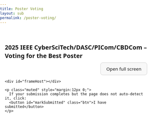 ```yaml
---
title: Poster Voting
layout: sub
permalink: /poster-voting/
---
```


<html lang="en">
<head>
<meta charset="UTF-8" />
<meta name="viewport" content="width=device-width,initial-scale=1" />
<title>2025 IEEE CyberSciTech/DASC/PICom/CBDCom – Voting for the Best Poster</title>
<style>
  html, body { font-family: system-ui, -apple-system, "Segoe UI", Roboto, "Helvetica Neue", Arial; margin:0; padding:0; background:#fff; color:#111; }
  .card { max-width: 800px; margin: 0 auto; padding: 20px 16px; }
  h2 { font-size: 1.25rem; line-height: 1.4; margin-bottom: 8px; }
  .muted { color:#555; font-size:0.95rem; line-height:1.5; }
  .hidden { display:none; }
  .btn { display:inline-block; padding:10px 18px; border:1px solid #ccc; border-radius:8px; background:#f8f8f8; cursor:pointer; font-size:0.95rem; }
  .btn:hover { background:#eee; }
  .toolbar { display:flex; justify-content:flex-end; gap:8px; margin:8px 0; }
  iframe { width:100%; height:100dvh; border:0; margin-top:12px; }
  @media (max-width: 600px) {
    .card { max-width:none; padding:0; }
    h2, .muted { padding: 12px 12px 0; }
  }
</style>
<script>
  // === Config ===
  const FORM_ID = '1FAIpQLSdhRpCrafvTMqVIfcXWNh_ZoL0XwLIxcUqnzFwx-ySSpH6vhQ';
  const IFRAME_SRC_EMBED = `https://docs.google.com/forms/d/e/${FORM_ID}/viewform?embedded=true`;
  const IFRAME_SRC_FULLSCREEN = `https://docs.google.com/forms/d/e/${FORM_ID}/viewform`;
  const ORGANIZER_PIN = 'CST25-Poster'; // ← Set your PIN here

  // === Persistence (Cookie + LocalStorage) ===
  function setSubmittedFlag(days = 365) {
    try { localStorage.setItem(`form_${FORM_ID}_submitted`, '1'); } catch {}
    const d = new Date(); d.setTime(d.getTime() + days*24*60*60*1000);
    document.cookie = `form_${FORM_ID}_submitted=1; expires=${d.toUTCString()}; path=/; SameSite=Lax`;
  }
  function hasSubmittedFlag() {
    try { if (localStorage.getItem(`form_${FORM_ID}_submitted`) === '1') return true; } catch {}
    return document.cookie.split('; ').some(row => row.startsWith(`form_${FORM_ID}_submitted=`));
  }
  function clearLocalMarker() {
    try { localStorage.removeItem(`form_${FORM_ID}_submitted`); } catch {}
    document.cookie = `form_${FORM_ID}_submitted=; expires=Thu, 01 Jan 1970 00:00:00 UTC; path=/; SameSite=Lax`;
  }

  // === Organizer unlock on THIS device ===
  function organizerUnlock() {
    const pin = prompt('Organizer PIN required to allow re-submission on THIS device:');
    if (pin !== ORGANIZER_PIN) {
      alert('Invalid PIN.');
      return;
    }
    clearLocalMarker();
    alert('Re-submission enabled on this device. The form will reload.');
    location.reload();
  }

  document.addEventListener('DOMContentLoaded', () => {
    const container = document.getElementById('container');
    const done = document.getElementById('done');
    const denied = document.getElementById('denied');

    if (hasSubmittedFlag()) {
      container.classList.add('hidden');
      denied.classList.remove('hidden');
      return;
    }

    let loadCount = 0;
    const iframe = document.createElement('iframe');
    iframe.id = 'gform';
    iframe.src = IFRAME_SRC_EMBED;

    iframe.addEventListener('load', () => {
      loadCount++;
      // 1st load = viewform; 2nd load = formResponse after submission
      if (loadCount >= 2) {
        setSubmittedFlag();
        container.classList.add('hidden');
        done.classList.remove('hidden');
      }
    });

    document.getElementById('frameHost').appendChild(iframe);

    // Manual fallback if auto-detection fails
    document.getElementById('markSubmitted').addEventListener('click', () => {
      setSubmittedFlag();
      container.classList.add('hidden');
      done.classList.remove('hidden');
    });

    // Fullscreen link
    const openFull = document.getElementById('openFull');
    openFull.href = IFRAME_SRC_FULLSCREEN;
  });
</script>
</head>
<body>
  <!-- Main form container -->
  <div class="card" id="container">
    <h2>2025 IEEE CyberSciTech/DASC/PICom/CBDCom – Voting for the Best Poster</h2>
    <div class="toolbar">
      <a id="openFull" class="btn" target="_blank" rel="noopener">Open full screen</a>
    </div>

    <div id="frameHost"></div>

    <p class="muted" style="margin:12px 0;">
      If your submission completes but the page does not auto-detect it, click:
      <button id="markSubmitted" class="btn">I have submitted</button>
    </p>
  </div>

  <!-- Done screen (after successful submission detected) -->
  <div class="card hidden" id="done">
    <h2>Thank you for your submission!</h2>
    <p class="muted">Your vote has been recorded on this device.</p>
    <p class="muted" style="margin-top:8px;">
      <strong>Need to correct your vote?</strong>
      Please tap the button below and ask an organizer to enter the PIN to enable re-submission on <em>this device only</em>.
    </p>
    <button class="btn" onclick="organizerUnlock()">Re-vote (Organizer PIN required)</button>
    <div style="margin-top:8px;">
      <button class="btn" onclick="location.reload()">Refresh</button>
    </div>
  </div>

  <!-- Denied screen (already marked on this device before opening the form) -->
  <div class="card hidden" id="denied">
    <h2>Already submitted on this device</h2>
    <p class="muted">If you need to re-vote due to an error, please contact the organizing committee.</p>
    <div style="margin-top:8px;">
      <button class="btn" onclick="location.reload()">Refresh</button>
    </div>
  </div>
</body>
</html>

